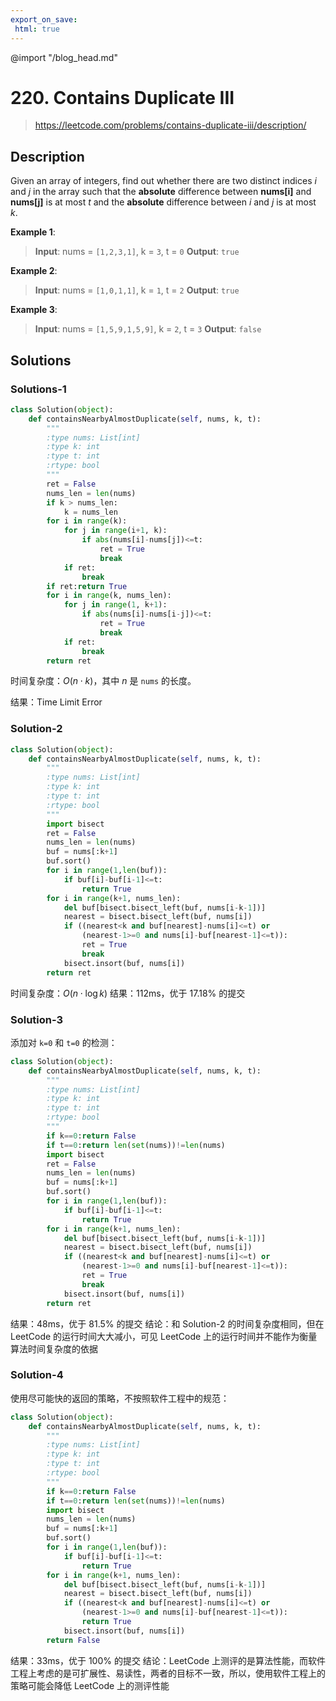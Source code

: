 ```yaml
---
export_on_save:
 html: true
---
```


@import "/blog_head.md"

# 220. Contains Duplicate III

> <https://leetcode.com/problems/contains-duplicate-iii/description/>

## Description

Given an array of integers, find out whether there are two distinct indices *i* and *j* in the array such that the **absolute** difference between **nums[i]** and **nums[j]** is at most *t* and the **absolute** difference between *i* and *j* is at most *k*.


**Example 1**:
>**Input**: nums = `[1,2,3,1]`, k = `3`, t = `0`
**Output**: `true`

**Example 2**:
>**Input**: nums = `[1,0,1,1]`, k = `1`, t = `2`
**Output**: `true`

**Example 3**:
>**Input**: nums = `[1,5,9,1,5,9]`, k = `2`, t = `3`
**Output**: `false`

## Solutions

### Solutions-1
```python
class Solution(object):
    def containsNearbyAlmostDuplicate(self, nums, k, t):
        """
        :type nums: List[int]
        :type k: int
        :type t: int
        :rtype: bool
        """
        ret = False
        nums_len = len(nums)
        if k > nums_len:
            k = nums_len
        for i in range(k):
            for j in range(i+1, k):
                if abs(nums[i]-nums[j])<=t:
                    ret = True
                    break
            if ret:
                break
        if ret:return True
        for i in range(k, nums_len):
            for j in range(1, k+1):
                if abs(nums[i]-nums[i-j])<=t:
                    ret = True
                    break
            if ret:
                break
        return ret
```
时间复杂度：$O(n\cdot k)$，其中 $n$ 是 `nums` 的长度。

结果：Time Limit Error

### Solution-2

```python
class Solution(object):
    def containsNearbyAlmostDuplicate(self, nums, k, t):
        """
        :type nums: List[int]
        :type k: int
        :type t: int
        :rtype: bool
        """
        import bisect
        ret = False
        nums_len = len(nums)
        buf = nums[:k+1]
        buf.sort()
        for i in range(1,len(buf)):
            if buf[i]-buf[i-1]<=t:
                return True
        for i in range(k+1, nums_len):
            del buf[bisect.bisect_left(buf, nums[i-k-1])]
            nearest = bisect.bisect_left(buf, nums[i])
            if ((nearest<k and buf[nearest]-nums[i]<=t) or 
                (nearest-1>=0 and nums[i]-buf[nearest-1]<=t)):
                ret = True
                break
            bisect.insort(buf, nums[i])
        return ret
```
时间复杂度：$O(n\cdot\log k)$
结果：112ms，优于 17.18% 的提交

### Solution-3
添加对 `k=0` 和 `t=0` 的检测：
```python
class Solution(object):
    def containsNearbyAlmostDuplicate(self, nums, k, t):
        """
        :type nums: List[int]
        :type k: int
        :type t: int
        :rtype: bool
        """
        if k==0:return False
        if t==0:return len(set(nums))!=len(nums)
        import bisect
        ret = False
        nums_len = len(nums)
        buf = nums[:k+1]
        buf.sort()
        for i in range(1,len(buf)):
            if buf[i]-buf[i-1]<=t:
                return True
        for i in range(k+1, nums_len):
            del buf[bisect.bisect_left(buf, nums[i-k-1])]
            nearest = bisect.bisect_left(buf, nums[i])
            if ((nearest<k and buf[nearest]-nums[i]<=t) or 
                (nearest-1>=0 and nums[i]-buf[nearest-1]<=t)):
                ret = True
                break
            bisect.insort(buf, nums[i])
        return ret
```
结果：48ms，优于 81.5% 的提交
结论：和 Solution-2 的时间复杂度相同，但在 LeetCode 的运行时间大大减小，可见 LeetCode 上的运行时间并不能作为衡量算法时间复杂度的依据

### Solution-4
使用尽可能快的返回的策略，不按照软件工程中的规范：
```python
class Solution(object):
    def containsNearbyAlmostDuplicate(self, nums, k, t):
        """
        :type nums: List[int]
        :type k: int
        :type t: int
        :rtype: bool
        """
        if k==0:return False
        if t==0:return len(set(nums))!=len(nums)
        import bisect
        nums_len = len(nums)
        buf = nums[:k+1]
        buf.sort()
        for i in range(1,len(buf)):
            if buf[i]-buf[i-1]<=t:
                return True
        for i in range(k+1, nums_len):
            del buf[bisect.bisect_left(buf, nums[i-k-1])]
            nearest = bisect.bisect_left(buf, nums[i])
            if ((nearest<k and buf[nearest]-nums[i]<=t) or 
                (nearest-1>=0 and nums[i]-buf[nearest-1]<=t)):
                return True
            bisect.insort(buf, nums[i])
        return False
```
结果：33ms，优于 100% 的提交
结论：LeetCode 上测评的是算法性能，而软件工程上考虑的是可扩展性、易读性，两者的目标不一致，所以，使用软件工程上的策略可能会降低 LeetCode 上的测评性能

